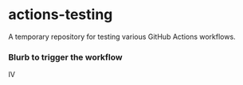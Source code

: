 # actions-testing
 A temporary repository for testing various GitHub Actions workflows.

### Blurb to trigger the workflow
IV
